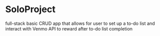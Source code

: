 # SoloProject
full-stack basic CRUD app that allows for user to set up a to-do list and interact with Venmo API to reward after to-do list completion
